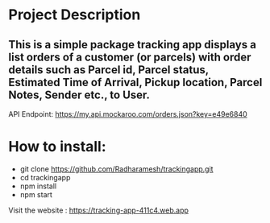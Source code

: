 # Project Description

## This is a simple package tracking app displays a list orders of a customer (or parcels) with order details such as Parcel id, Parcel status, Estimated Time of Arrival, Pickup location, Parcel Notes, Sender etc., to User.
API Endpoint: https://my.api.mockaroo.com/orders.json?key=e49e6840

# How to install:

* git clone https://github.com/Radharamesh/trackingapp.git
* cd trackingapp
* npm install
* npm start

Visit the website : https://tracking-app-411c4.web.app


